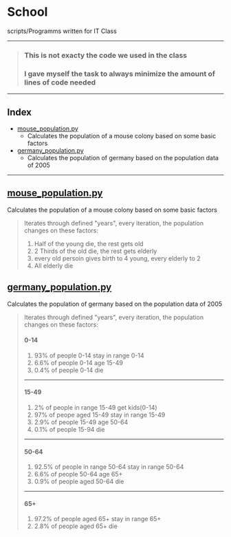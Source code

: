 # **School**
scripts/Programms written for IT Class

---

> ### This is not exacty the code we used in the class
> ### I gave myself the task to always minimize the amount of lines of code needed

---

## **Index**
+ [mouse_population.py](https://github.com/maxbossing/school/blob/main/mouse_population.py)
    + Calculates the population of a mouse colony based on some basic factors
+ [germany_population.py](https://github.com/maxbossign/school/blob/main/germany_population.py)
    + Calculates the population of germany based on the population data of 2005
---

## **[mouse_population.py](https://github.com/maxbossing/school/blob/main/mouse_population.py)**
Calculates the population of a mouse colony based on some basic factors
> Iterates through defined "years", every iteration, the population changes on these factors:
> 1. Half of the young die, the rest gets old
> 2. 2 Thirds of the old die, the rest gets elderly
> 3. every old persoin gives birth to 4 young, every elderly to 2
> 4. All elderly die

## **[germany_population.py](https://github.com/maxbossing/school/blob/main/germany_population.py)**
Calculates the population of germany based on the population data of 2005
> Iterates through defined "years", every iteration, the population changes on these factors:
> #### **0-14**
> 1. 93% of people 0-14 stay in range 0-14
> 2. 6.6% of people 0-14 age 15-49
> 3. 0.4% of people 0-14 die  
> ---
> #### **15-49**
> 1. 2% of people in range 15-49 get kids(0-14)
> 2. 97% of peope aged 15-49 stay in range 15-49
> 3. 2.9% of people 15-49 age 50-64
> 4. 0.1% of people 15-94 die
> ---
> #### **50-64**
> 1. 92.5% of people in range 50-64 stay in range 50-64
> 2. 6.6% of people 50-64 age 65+
> 3. 0.9% of people aged 50-64 die
> ---
> #### **65+**
> 1. 97.2% of people aged 65+ stay in range 65+
> 2. 2.8% of people aged 65+ die